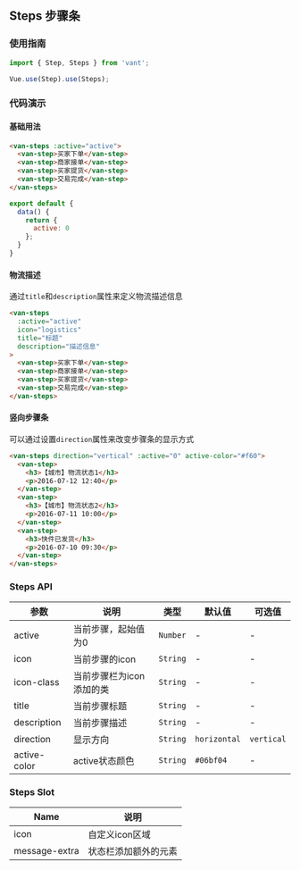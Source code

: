 ## Steps 步骤条

### 使用指南
``` javascript
import { Step, Steps } from 'vant';

Vue.use(Step).use(Steps);
```

### 代码演示

#### 基础用法

```html
<van-steps :active="active">
  <van-step>买家下单</van-step>
  <van-step>商家接单</van-step>
  <van-step>买家提货</van-step>
  <van-step>交易完成</van-step>
</van-steps>
```

```javascript
export default {
  data() {
    return {
      active: 0
    };
  }
}
```

#### 物流描述

通过`title`和`description`属性来定义物流描述信息

```html
<van-steps
  :active="active"
  icon="logistics"
  title="标题"
  description="描述信息"
>
  <van-step>买家下单</van-step>
  <van-step>商家接单</van-step>
  <van-step>买家提货</van-step>
  <van-step>交易完成</van-step>
</van-steps>
```

#### 竖向步骤条
可以通过设置`direction`属性来改变步骤条的显示方式

```html
<van-steps direction="vertical" :active="0" active-color="#f60">
  <van-step>
    <h3>【城市】物流状态1</h3>
    <p>2016-07-12 12:40</p>
  </van-step>
  <van-step>
    <h3>【城市】物流状态2</h3>
    <p>2016-07-11 10:00</p>
  </van-step>
  <van-step>
    <h3>快件已发货</h3>
    <p>2016-07-10 09:30</p>
  </van-step>
</van-steps>
```

### Steps API

| 参数 | 说明 | 类型 | 默认值 | 可选值 |
|-----------|-----------|-----------|-------------|-------------|
| active | 当前步骤，起始值为0 | `Number` | - | - |
| icon | 当前步骤的icon | `String` | - | - |
| icon-class | 当前步骤栏为icon添加的类 | `String` | - | - |
| title | 当前步骤标题 | `String` | - | - |
| description | 当前步骤描述 | `String` | - | - |
| direction | 显示方向 | `String` | `horizontal` | `vertical` |
| active-color | active状态颜色 | `String` | `#06bf04` | - |

### Steps Slot

| Name | 说明 |
|-----------|-----------|
| icon | 自定义icon区域 |
| message-extra | 状态栏添加额外的元素 |

